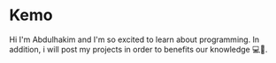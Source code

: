 # Kemo
Hi I'm Abdulhakim and I'm so excited to learn about programming. In addition, i will post my projects in order to benefits our knowledge 💻🤗.
